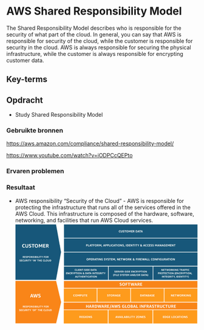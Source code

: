 # AWS Shared Responsibility Model
The Shared Responsibility Model describes who is responsible for the security of what part of the cloud. In general, you can say that AWS is responsible for security of the cloud, while the customer is responsible for security in the cloud. AWS is always responsible for securing the physical infrastructure, while the customer is always responsible for encrypting customer data.

## Key-terms


## Opdracht
- Study Shared Responsibility Model
### Gebruikte bronnen
https://aws.amazon.com/compliance/shared-responsibility-model/

https://www.youtube.com/watch?v=iODPCcQEPto
### Ervaren problemen


### Resultaat

- AWS responsibility “Security of the Cloud” - AWS is responsible for protecting the infrastructure that runs all of the services offered in the AWS Cloud. This infrastructure is composed of the hardware, software, networking, and facilities that run AWS Cloud services.
![alt_text](https://github.com/techgrounds/cloud-6-repo-rupaliBC/blob/main/00_includes/model.png)
